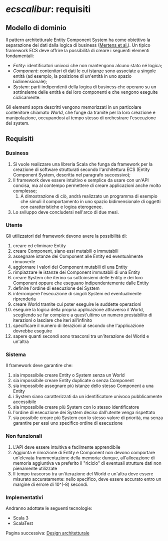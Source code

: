 # *ecscalibur*: requisiti

## Modello di dominio

Il pattern architetturale Entity Component System ha come obiettivo la separazione dei dati dalla logica di business ([Mertens et al.](https://github.com/SanderMertens/ecs-faq)). Un tipico framework ECS deve offrire la possibilità di creare i seguenti elementi fondamentali:

- *Entity*: identificatori univoci che non mantengono alcuno stato né logica;
- *Component*: contenitori di dati le cui istanze sono associate a singole entità (ad esempio, la posizione di un'entità in uno spazio bidimensionale);
- *System*: parti indipendenti della logica di business che operano su un sottinsieme delle entità e dei loro componenti e che vengono eseguite ciclicamente.

Gli elementi sopra descritti vengono memorizzati in un particolare contenitore chiamato *World*, che funge da tramite per la loro creazione e manipolazione, occupandosi al tempo stesso di orchestrare l'esecuzione dei system.

## Requisiti

### Business

1. Si vuole realizzare una libreria Scala che funga da framework per la creazione di software strutturati secondo l'architettura ECS (Entity Component System, descritta nel paragrafo successivo);
2. Il framework deve essere intuitivo e semplice da usare con un'API concisa, ma al contempo permettere di creare applicazioni anche molto complesse;
   1. A dimostrazione di ciò, andrà realizzato un programma di esempio che simuli il comportamento in uno spazio bidimensionale di oggetti con caratteristiche e logica eterogenee.
3. Lo sviluppo deve concludersi nell'arco di due mesi.

### Utente

Gli utilizzatori del framework devono avere la possibilità di:

1. creare ed eliminare Entity
2. creare Component, siano essi mutabili o immutabili
3. assegnare istanze dei Component alle Entity ed eventualmente rimuoverle
4. aggiornare i valori dei Component mutabili di una Entity
5. rimpiazzare le istanze dei Component immutabili di una Entity
6. creare System che iterino su sottoinsiemi delle Entity e dei loro Component oppure che eseguano indipendentemente dalle Entity
8. definire l'ordine di esecuzione dei System
9. interrompere l'esecuzione di singoli System ed eventualmente riprenderla
10. creare World tramite cui poter eseguire le suddette operazioni
11. eseguire la logica della propria applicazione attraverso il World, scegliendo se far compiere a quest'ultimo un numero prestabilito di iterazioni o lasciare che iteri all'infinito
12. specificare il numero di iterazioni al secondo che l'applicazione dovrebbe eseguire
13. sapere quanti secondi sono trascorsi tra un'iterazione del World e un'altra

### Sistema

Il framework deve garantire che:

1. sia impossibile creare Entity o System senza un World
2. sia impossibile creare Entity duplicate o senza Component
3. sia impossibile assegnare più istanze dello stesso Component a una Entity
4. i System siano caratterizzati da un identificatore univoco pubblicamente accessibile
5. sia impossibile creare più System con lo stesso identificatore
6. l'ordine di esecuzione dei System deciso dall'utente venga rispettato
7. sia possibile creare più System con lo stesso valore di priorità, ma senza garantire per essi uno specifico ordine di esecuzione

### Non funzionali

1. L'API deve essere intuitiva e facilmente apprendibile
2. Aggiunta e rimozione di Entity e Component non devono comportare un'elevata frammentazione della memoria: dunque, all'allocazione
di memoria aggiuntiva va preferito il "riciclo" di eventuali strutture dati non pienamente utilizzate
3. Il tempo trascorso tra un'iterazione del World e un'altra deve essere misurato accuratamente: nello specifico, deve essere accurato
entro un margine di errore di 10^(-8) secondi.

### Implementativi

Andranno adottate le seguenti tecnologie:

- Scala 3
- ScalaTest

Pagina successiva: [Design architetturale](./2_architettura.md)
